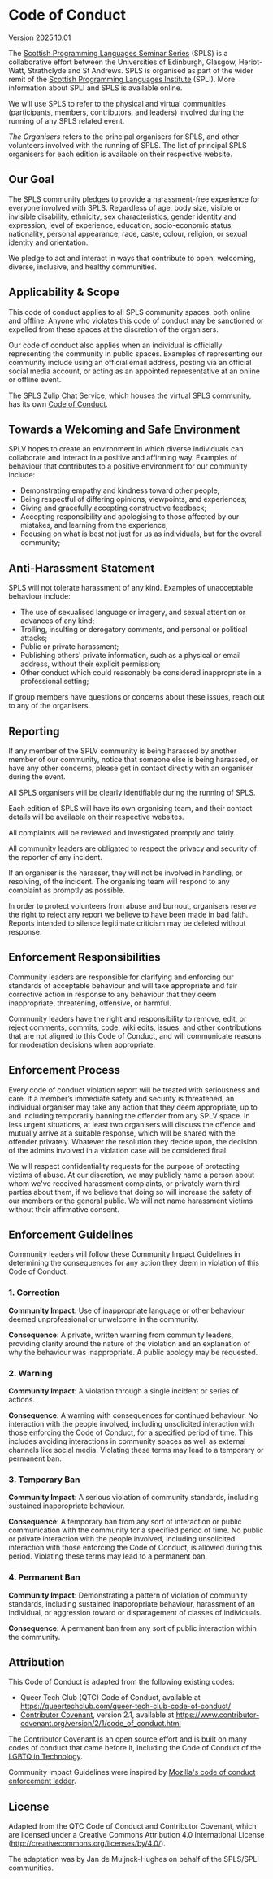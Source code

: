 # Code of Conduct

Version 2025.10.01

The
[Scottish Programming Languages Seminar Series](https://spli.scot/spls/)
(SPLS)
is a collaborative effort between the Universities of
Edinburgh,
Glasgow,
Heriot-Watt,
Strathclyde
and
St Andrews.
SPLS is organised as part of the wider remit of the
[Scottish Programming Languages Institute](https://spli.scot/)
(SPLI).
More information about SPLI and SPLS is available online.

We will use SPLS to refer to the physical and virtual communities
(participants,
members,
contributors,
and
leaders)
involved during the running of any SPLS related event.

*The Organisers* refers to the principal organisers for SPLS, and other volunteers involved with the running of SPLS.
The list of principal SPLS organisers for each edition is available on their respective website.

## Our Goal

The SPLS community pledges to provide a harassment-free experience for everyone involved with SPLS.
Regardless of age,
body size,
visible or invisible disability,
ethnicity,
sex characteristics,
gender identity and expression,
level of experience,
education,
socio-economic status,
nationality,
personal appearance,
race,
caste,
colour,
religion,
or sexual identity and orientation.

We pledge to act and interact in ways that contribute to open, welcoming,
diverse, inclusive, and healthy communities.

## Applicability & Scope

This code of conduct applies to all SPLS community spaces,
both online and offline.
Anyone who violates this code of conduct may be sanctioned or expelled from these spaces at the discretion of the organisers.

Our code of conduct also applies when an individual is officially representing the community in public spaces.
Examples of representing our community include using an official email address,
posting via an official social media account,
or acting as an appointed representative at an online or offline event.

The SPLS Zulip Chat Service,
which houses the virtual SPLS community,
has its own [Code of Conduct](https://spli.scot/spls/CONDUCT.html).

## Towards a Welcoming and Safe Environment

SPLV hopes to create an environment in which diverse individuals can collaborate and interact in a positive and affirming way.
Examples of behaviour that contributes to a positive environment for our
community include:

* Demonstrating empathy and kindness toward other people;
* Being respectful of differing opinions,
  viewpoints,
  and experiences;
* Giving and gracefully accepting constructive feedback;
* Accepting responsibility and apologising to those affected by our mistakes,
  and learning from the experience;
* Focusing on what is best not just for us as individuals,
  but for the overall community;

## Anti-Harassment Statement

SPLS will not tolerate harassment of any kind.
Examples of unacceptable behaviour include:

* The use of sexualised language or imagery,
  and sexual attention or advances of any kind;
* Trolling,
  insulting or derogatory comments,
  and personal or political attacks;
* Public or private harassment;
* Publishing others' private information,
  such as a physical or email address,
  without their explicit permission;
* Other conduct which could reasonably be considered inappropriate in a professional setting;

If group members have questions or concerns about these issues,
reach out to any of the organisers.

## Reporting

If any member of the SPLV community is being harassed by another member of our community,
notice that someone else is being harassed,
or have any other concerns,
please get in contact directly with an organiser during the event.

All SPLS organisers will be clearly identifiable during the running of SPLS.

Each edition of SPLS will have its own organising team,
and their contact details will be available on their respective websites.

All complaints will be reviewed and investigated promptly and fairly.

All community leaders are obligated to respect the privacy and security of the
reporter of any incident.

If an organiser is the harasser,
they will not be involved in handling,
or resolving,
of the incident.
The organising team will respond to any complaint as promptly as possible.

In order to protect volunteers from abuse and burnout,
organisers reserve the right to reject any report we believe to have been made in bad faith.
Reports intended to silence legitimate criticism may be deleted without response.

## Enforcement Responsibilities

Community leaders are responsible for clarifying and enforcing our standards of acceptable behaviour and will take appropriate and fair corrective action in response to any behaviour that they deem inappropriate,
threatening,
offensive,
or
harmful.

Community leaders have the right and responsibility to remove,
edit,
or reject comments, commits, code, wiki edits, issues, and other contributions that are
not aligned to this Code of Conduct, and will communicate reasons for moderation
decisions when appropriate.

## Enforcement Process

Every code of conduct violation report will be treated with seriousness and care.
If a member’s immediate safety and security is threatened,
an individual organiser may take any action that they deem appropriate,
up to and including temporarily banning the offender from any SPLV space.
In less urgent situations,
at least two organisers will discuss the offence and mutually arrive at a suitable response,
which will be shared with the offender privately.
Whatever the resolution they decide upon,
the decision of the admins involved in a violation case will be considered final.

We will respect confidentiality requests for the purpose of protecting victims of abuse.
At our discretion,
we may publicly name a person about whom we've received harassment complaints,
or privately warn third parties about them,
if we believe that doing so will increase the safety of our members or the general public.
We will not name harassment victims without their affirmative consent.


## Enforcement Guidelines

Community leaders will follow these Community Impact Guidelines in determining the consequences for any action they deem in violation of this Code of Conduct:

### 1. Correction

**Community Impact**:
  Use of inappropriate language or other behaviour deemed unprofessional or unwelcome in the community.

**Consequence**:
  A private,
  written warning from community leaders,
  providing clarity around the nature of the violation and an explanation of why the behaviour was inappropriate.
  A public apology may be requested.

### 2. Warning

**Community Impact**:
  A violation through a single incident or series of actions.

**Consequence**:
  A warning with consequences for continued behaviour.
  No interaction with the people involved,
  including unsolicited interaction with those enforcing the Code of Conduct,
  for a specified period of time.
  This includes avoiding interactions in community spaces as well as external channels like social media.
  Violating these terms may lead to a temporary or permanent ban.

### 3. Temporary Ban

**Community Impact**:
  A serious violation of community standards,
  including sustained inappropriate behaviour.

**Consequence**:
  A temporary ban from any sort of interaction or public communication with the community for a specified period of time.
  No public or private interaction with the people involved,
  including unsolicited interaction with those enforcing the Code of Conduct,
  is allowed during this period.
  Violating these terms may lead to a permanent ban.

### 4. Permanent Ban

**Community Impact**:
  Demonstrating a pattern of violation of community standards,
  including sustained inappropriate behaviour,
  harassment of an individual,
  or aggression toward or disparagement of classes of individuals.

**Consequence**:
  A permanent ban from any sort of public interaction within the community.

## Attribution

This Code of Conduct is adapted from the following existing codes:

+ Queer Tech Club (QTC) Code of Conduct, available at <https://queertechclub.com/queer-tech-club-code-of-conduct/>
+ [Contributor Covenant][homepage], version 2.1, available at <https://www.contributor-covenant.org/version/2/1/code_of_conduct.html>

The Contributor Covenant is an open source effort and is built on many codes of conduct that came before it, including the Code of Conduct of the [LGBTQ in Technology](https://lgbtq.technology/coc.html).

Community Impact Guidelines were inspired by
[Mozilla's code of conduct enforcement ladder][Mozilla CoC].

## License

Adapted from the QTC Code of Conduct and Contributor Covenant,
which are licensed under a Creative Commons Attribution 4.0 International License (<http://creativecommons.org/licenses/by/4.0/>).

The adaptation was by Jan de Muijnck-Hughes on behalf of the SPLS/SPLI communities.

[homepage]: https://www.contributor-covenant.org
[v2.1]: https://www.contributor-covenant.org/version/2/1/code_of_conduct.html
[Mozilla CoC]: https://github.com/mozilla/diversity
[QueerTechClub]: https://queertechclub.com/queer-tech-club-code-of-conduct/
